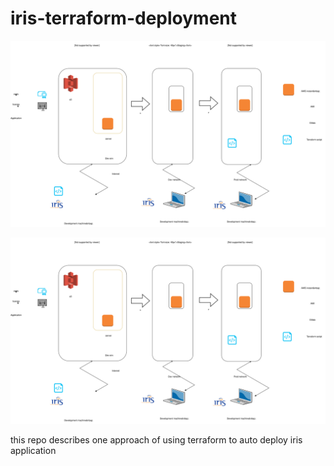 # iris-terraform-deployment

![alt tag](https://github.com/Abdul2/iris-terraform-deployment/blob/master/env.svg)

![Alt text](env.svg?raw=true "Title")


this repo describes one approach of using terraform to auto deploy iris application
